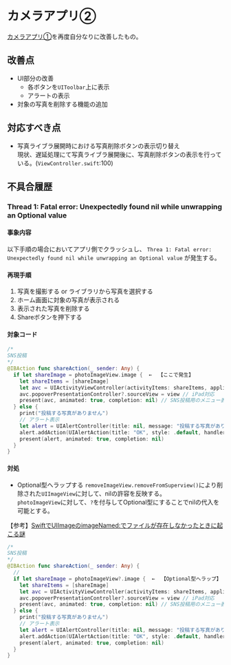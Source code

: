 # カメラアプリ②
[カメラアプリ①](https://github.com/CHU-BURA/create-camera-app)を再度自分なりに改善したもの。  
## 改善点
- UI部分の改善
  - 各ボタンを`UIToolbar`上に表示
  - アラートの表示
- 対象の写真を削除する機能の追加

## 対応すべき点
- 写真ライブラ展開時における写真削除ボタンの表示切り替え  
現状、遅延処理にて写真ライブラ展開後に、写真削除ボタンの表示を行っている。(`ViewController.swift`:100)

## 不具合履歴
### Thread 1: Fatal error: Unexpectedly found nil while unwrapping an Optional value
#### 事象内容
以下手順の場合においてアプリ側でクラッシュし、
`Threa 1: Fatal error: Unexpectedly found nil while unwrapping an Optional value` が発生する。

#### 再現手順
1. 写真を撮影する or ライブラリから写真を選択する
2. ホーム画面に対象の写真が表示される
3. 表示された写真を削除する
4. Shareボタンを押下する

#### 対象コード
```swift
/*   
SNS投稿
*/
@IBAction func shareAction(_ sender: Any) {
  if let shareImage = photoImageView.image {  ←  【ここで発生】
    let shareItems = [shareImage]
    let avc = UIActivityViewController(activityItems: shareItems, applicationActivities: nil)
    avc.popoverPresentationController?.sourceView = view // iPad対応
    present(avc, animated: true, completion: nil) // SNS投稿用のメニュー表示
  } else {
    print("投稿する写真がありません")
    // アラート表示
    let alert = UIAlertController(title: nil, message: "投稿する写真がありません", preferredStyle: .alert)
    alert.addAction(UIAlertAction(title: "OK", style: .default, handler: nil))
    present(alert, animated: true, completion: nil)
  }
}
```

#### 対処
- Optional型へラップする
`removeImageView.removeFromSuperview()`により削除された`UIImageView`に対して、nilの許容を反映する。  
`photoImageView`に対して、`?`を付与してOptional型にすることでnilの代入を可能とする。  

【参考】[SwiftでUIImageのimageNamed:でファイルが存在しなかったときに起こる謎](https://qiita.com/motokiee/items/c3a769f9fc2fb1367513)

```swift
/*
SNS投稿
*/
@IBAction func shareAction(_ sender: Any) {
  //
  if let shareImage = photoImageView?.image {  ←  【Optional型へラップ】
    let shareItems = [shareImage]
    let avc = UIActivityViewController(activityItems: shareItems, applicationActivities: nil)
    avc.popoverPresentationController?.sourceView = view // iPad対応
    present(avc, animated: true, completion: nil) // SNS投稿用のメニュー表示
  } else {
    print("投稿する写真がありません")
    // アラート表示
    let alert = UIAlertController(title: nil, message: "投稿する写真がありません", preferredStyle: .alert)
    alert.addAction(UIAlertAction(title: "OK", style: .default, handler: nil))
    present(alert, animated: true, completion: nil)
  }
}
```

